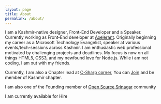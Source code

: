 ```yaml
---
layout: page
title: About
permalink: /about/
---
```


I am a Kashmir-native designer, Front-End Developer and a Speaker. Currently working as Front-End developer at [Axelerant](http://www.axelerant.com). Originally beginning my career as a Microsoft Technology Evangelist, speaker at various events/tech-sessions across Kashmir. I am enthusiastic web professional motivated by challenging projects and deadlines. My focus is now on all things HTML5, CSS3, and my newfound love for Node.js. While i am not coding, I am out with my friends.

Currently, I am also a Chapter lead at [C-Sharp corner](http://www.c-sharpcorner.com/), You can [Join](http://www.c-sharpcorner.com/Chapters/18/kashmir-chapter.aspx) and be member of Kashmir chapter.

I am also one of the Founding member of [Open Source Srinagar](http://www.opensourcesrinagar.org) community


<div class="hire"> <p>I am currently available for Hire</p> </div>


